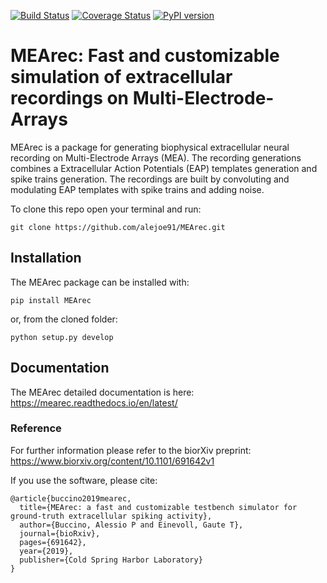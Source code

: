 [![Build Status](https://travis-ci.org/alejoe91/MEArec.svg?branch=master)](https://travis-ci.org/alejoe91/MEArec) [![Coverage Status](https://coveralls.io/repos/github/alejoe91/MEArec/badge.svg?branch=master&service=github)](https://coveralls.io/github/alejoe91/MEArec?branch=master) [![PyPI version](https://badge.fury.io/py/MEArec.svg)](https://badge.fury.io/py/MEArec)

# MEArec: Fast and customizable simulation of extracellular recordings on Multi-Electrode-Arrays

MEArec is a package for generating biophysical extracellular neural recording on Multi-Electrode Arrays (MEA). The recording generations combines a Extracellular Action Potentials (EAP) templates generation and spike trains generation. The recordings are built by convoluting and modulating EAP templates with spike trains and adding noise.

To clone this repo open your terminal and run:

`git clone https://github.com/alejoe91/MEArec.git`

## Installation

The MEArec package can be installed with:

```
pip install MEArec
```
or, from the cloned folder:

```
python setup.py develop
```

## Documentation

The MEArec detailed documentation is here: https://mearec.readthedocs.io/en/latest/

### Reference

For further information please refer to the biorXiv preprint: https://www.biorxiv.org/content/10.1101/691642v1

If you use the software, please cite:

```
@article{buccino2019mearec,
  title={MEArec: a fast and customizable testbench simulator for ground-truth extracellular spiking activity},
  author={Buccino, Alessio P and Einevoll, Gaute T},
  journal={bioRxiv},
  pages={691642},
  year={2019},
  publisher={Cold Spring Harbor Laboratory}
}
```
